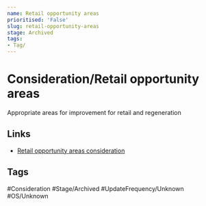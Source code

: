 ```yaml
---
name: Retail opportunity areas
prioritised: 'False'
slug: retail-opportunity-areas
stage: Archived
tags:
- Tag/
---
```


# Consideration/Retail opportunity areas

Appropriate areas for improvement for retail and regeneration 

## Links

* [Retail opportunity areas consideration](https://design.planning.data.gov.uk/planning-consideration/retail-opportunity-areas)

## Tags

#Consideration #Stage/Archived #UpdateFrequency/Unknown #OS/Unknown